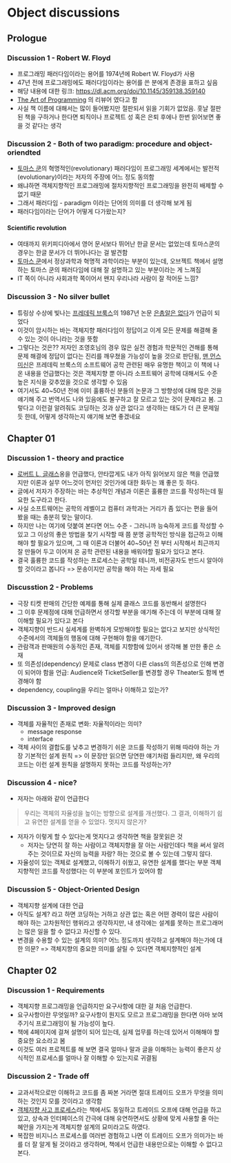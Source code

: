 # Object discussions

## Prologue

### Discussion 1 - Robert W. Floyd

- 프로그래밍 패러다임이라는 용어를 1974년에 Robert W. Floyd가 사용
- 47년 전에 프로그래밍에도 패러다임이라는 용어를 쓴 분에게 존경을 표하고 싶음
- 해당 내용에 대한 링크: https://dl.acm.org/doi/10.1145/359138.359140
- [The Art of Programming](https://en.wikipedia.org/wiki/The_Art_of_Computer_Programming) 의 리뷰어 였다고 함
- 사실 책 이름에 대해서는 많이 들어봤지만 절판되서 읽을 기회가 없었음. 훗날 절판된 책을 구하거나 한다면 퇴직이나 프로젝트 성 혹은 은퇴 후에나 한번 읽어보면 좋을 것 같다는 생각

### Discussion 2 - Both of two paradigm: procedure and object-oriendted

- [토마스 쿤](https://en.wikipedia.org/wiki/Thomas_Kuhn)의 혁명적인(revolutionary) 패러다임이 프로그래밍 세계에서는 발전적(evolutionary)이라는 저자의 주장에 어느 정도 동의함
- 왜냐하면 객체지향적인 프로그래밍에 절차지향적인 프로그래밍을 완전히 배제할 수 없기 때문
- 그래서 패러다임 - paradigm 이라는 단어의 의미를 더 생각해 보게 됨
- 패러다임이라는 단어가 어떻게 다가왔는지?

#### Scientific revolution

- 여태까지 위키피디아에서 영어 문서보다 뛰어난 한글 문서는 없었는데 토마스쿤의 경우는 한글 문서가 더 뛰어나다는 걸 발견함
- [토마스 쿤](https://ko.wikipedia.org/wiki/%ED%86%A0%EB%A8%B8%EC%8A%A4_%EC%BF%A4)에서 정상과학과 혁명적 과학이라는 부분이 있는데, 오브젝트 책에서 설명하는 토마스 쿤의 패러다임에 대해 잘 설명하고 있는 부분이라는 게 느껴짐
- IT 쪽이 아니라 사회과학 쪽이어서 왠지 우리나라 사람이 잘 적어둔 느낌?

### Discussion 3 - No silver bullet

- 튜링상 수상에 빛나는 [프레데릭 브룩스](https://en.wikipedia.org/wiki/Fred_Brooks)의 1987년 논문 [은총알은 없다](https://en.wikipedia.org/wiki/No_Silver_Bullet)가 언급이 되었다
- 이것이 암시하는 바는 객체지향 패러다임이 정답이고 이게 모든 문제를 해결해 줄 수 있는 것이 아니라는 것을 뜻함
- 그렇다는 것은?? 저자인 조영호님의 경우 많은 실전 경험과 학문적인 견해를 통해 문제 해결에 정답이 없다는 진리를 깨우쳤을 가능성이 높을 것으로 판단됨, [맨 먼스 미신](https://en.wikipedia.org/wiki/The_Mythical_Man-Month)은 프레데릭 브룩스의 소프트웨어 공학 관련된 매우 유명한 책이고 이 책에 나온 내용을 언급했다는 것은 객체지향 뿐 아니라 소프트웨어 공학에 대해서도 수준 높은 지식을 갖추었을 것으로 생각할 수 있음
- 여기서도 40~50년 전에 이미 훌륭하신 분들의 논문과 그 방향성에 대해 많은 것을 얘기해 주고 번역서도 나와 있음에도 불구하고 잘 모르고 있는 것이 문제라고 봄. 그렇다고 이런걸 알려줘도 코딩하는 것과 상관 없다고 생각하는 태도가 더 큰 문제일 듯 한데, 어떻게 생각하는지 얘기해 보면 좋겠네요

## Chapter 01

### Discussion 1 - theory and practice

- [로버트 L, 글래스](https://en.wikipedia.org/wiki/Robert_L._Glass)옹을 언급했다, 안타깝게도 내가 아직 읽어보지 않은 책을 언급했지만 이론과 실무 어느것이 먼저인 것인가에 대한 화두는 꽤 좋은 듯 하다.
- 글에서 저자가 주장하는 바는 추상적인 개념과 이론은 훌륭한 코드를 작성하는데 필요한 도구라고 한다.
- 사실 소프트웨어는 공학의 레벨이고 컴퓨터 과학과는 거리가 좀 있다는 편을 들어 봤을 때는 충분히 맞는 말이다.
- 하지만 나는 여기에 덧붙여 본다면 어느 수준 - 그러니까 능숙하게 코드를 작성할 수 있고 그 이상의 좋은 방법을 찾기 시작할 때 쯤 분명 공학적인 방식을 접근하고 이해해야 할 필요가 있으며, 그 때 이론과 더불어 40~50년 전 부터 시작해서 최근까지 잘 만들어 두고 이어져 온 공학 관련된 내용을 배워야할 필요가 있다고 본다.
- 결국 훌륭한 코드를 작성하는 프로세스는 공학일 테니까, 비전공자도 반드시 알아야 할 것이라고 봅니다 => 문송이지만 공학을 해야 하는 자세 필요

### Discusstion 2 - Problems

- 극장 티켓 판매의 간단한 예제를 통해 실제 클래스 코드를 동반해서 설명한다
- 그 이후 문제점에 대해 언급하면서 생각할 부분을 얘기해 주는데 이 부분에 대해 잘 이해할 필요가 있다고 본다
- 객체지향이 반드시 실세계를 완벽하게 모방해야할 필요는 없다고 보지만 상식적인 수준에서의 객체들의 행동에 대해 구현해야 함을 얘기한다.
- 관람객과 판매원의 수동적인 존재, 객체를 지향함에 있어서 생각해 볼 만한 좋은 소재
- 또 의존성(dependency) 문제로 class 변경이 다른 class의 의존성으로 인해 변경이 되어야 함을 언급: Audience와 TicketSeller를 변경할 경우 Theater도 함께 변경해야 함
- dependency, coupling을 우리는 얼마나 이해하고 있는가?

### Discussion 3 - Improved design

- 객체를 자율적인 존재로 변화: 자율적이라는 의미?
  - message response
  - interface
- 객체 사이의 결합도를 낮추고 변경하기 쉬운 코드를 작성하기 위해 따라야 하는 가장 기본적인 설계 원칙 => 이 문장만 읽으면 당연한 얘기처럼 들리지만, 왜 우리의 코드는 이런 설계 원칙을 설명하지 못하는 코드를 작성하는가?

### Discussion 4 - nice?

- 저자는 아래와 같이 언급한다

> 우리는 객체의 자율성을 높이는 방향으로 설계를 개선했다. 그 결과, 이해하기 쉽고 유연한 설계를 얻을 수 있었다. 멋지지 않은가?

- 저자가 이렇게 할 수 있다는게 멋지다고 생각하면 책을 잘못읽은 것
  - 저자는 당연히 잘 하는 사람이고 객체지향을 잘 아는 사람인데다 책을 써서 알려주는 것이므로 자신의 능력을 자랑? 하는 것으로 볼 수 있는데 그렇지 않다.
- 자율성이 있는 객체로 설계했고, 이해하기 쉬웠고, 유연한 설계를 했다는 부분 객체지향적인 코드를 작성했다는 이 부분에 포인트가 있어야 함

### Discussion 5 - Object-Oriented Design

- 객체지향 설계에 대한 언급
- 아직도 설계? 라고 하면 코딩하는 거하고 상관 없는 혹은 어떤 경력이 많은 사람이 해야 하는 고차원적인 행위라고 생각하지만, 내 생각에는 설계를 못하는 프로그래머는 많은 일을 할 수 없다고 자신할 수 있다.
- 변경을 수용할 수 있는 설계의 의미? 어느 정도까지 생각하고 설계해야 하는가에 대한 의문? => 객체지향의 중요한 의미를 살릴 수 있다면 객체지향적인 설계

## Chapter 02

### Discussion 1 - Requirements

- 객체지향 프로그래밍을 언급하지만 요구사항에 대한 걸 처음 언급한다.
- 요구사항이란 무엇일까? 요구사항이 뭔지도 모르고 프로그래밍을 한다면 아마 보여주기식 프로그래밍이 될 가능성이 높다.
- 책에 4페이지에 걸쳐 설명이 되어 있는데, 실제 업무를 하는데 있어서 이해해야 할 중요한 요소라고 봄
- 이것도 여러 프로젝트를 해 보면 결국 얼마나 말과 글을 이해하는 능력이 좋은지 상식적인 프로세스를 얼마나 잘 이해할 수 있는지로 귀결됨

### Discussion 2 - Trade off

- 교과서적으로만 이해하고 코드를 좀 짜본 거라면 절대 트레이드 오프가 무엇을 의미하는 것인지 모를 것이라고 생각함
- [객체지향 사고 프로세스](http://aladin.kr/p/HN7Um)라는 책에서도 동일하고 트레이드 오프에 대해 언급을 하고 있고, 상속과 인터페이스의 간극에 대해 유연하면서도 상황에 맞게 사용할 줄 아는 혜안을 가지는게 객체지향 설계의 묘미라고도 하였다.
- 복잡한 비지니스 프로세스를 여러번 경험하고 나면 이 트레이드 오프가 의미가는 바를 더 잘 알게 될 것이라고 생각하며, 책에서 언급한 내용만으로는 이해할 수 없다고 본다.